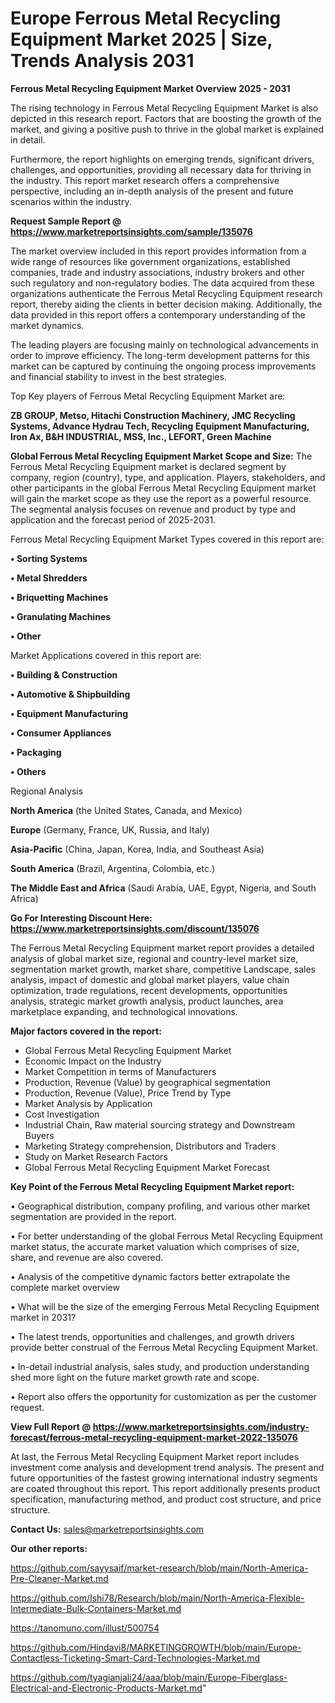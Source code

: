 # Europe Ferrous Metal Recycling Equipment Market 2025 | Size, Trends Analysis 2031

<Strong> Ferrous Metal Recycling Equipment Market Overview 2025 - 2031</strong>

The rising technology in Ferrous Metal Recycling Equipment Market is also depicted in this research report. Factors that are boosting the growth of the market, and giving a positive push to thrive in the global market is explained in detail.

Furthermore, the report highlights on emerging trends, significant drivers, challenges, and opportunities, providing all necessary data for thriving in the industry. This report market research offers a comprehensive perspective, including an in-depth analysis of the present and future scenarios within the industry.

<strong>Request Sample Report @ <a href=https://www.marketreportsinsights.com/sample/135076>https://www.marketreportsinsights.com/sample/135076</a></strong>

The market overview included in this report provides information from a wide range of resources like government organizations, established companies, trade and industry associations, industry brokers and other such regulatory and non-regulatory bodies. The data acquired from these organizations authenticate the Ferrous Metal Recycling Equipment research report, thereby aiding the clients in better decision making. Additionally, the data provided in this report offers a contemporary understanding of the market dynamics.

The leading players are focusing mainly on technological advancements in order to improve efficiency. The long-term development patterns for this market can be captured by continuing the ongoing process improvements and financial stability to invest in the best strategies.

Top Key players of Ferrous Metal Recycling Equipment Market are:

<strong>ZB GROUP, Metso, Hitachi Construction Machinery, JMC Recycling Systems, Advance Hydrau Tech, Recycling Equipment Manufacturing, Iron Ax, B&H INDUSTRIAL, MSS, Inc., LEFORT, Green Machine</strong>

<strong><b>Global Ferrous Metal Recycling Equipment Market Scope and Size:</b></strong>
The Ferrous Metal Recycling Equipment market is declared segment by company, region (country), type, and application. Players, stakeholders, and other participants in the global Ferrous Metal Recycling Equipment market will gain the market scope as they use the report as a powerful resource. The segmental analysis focuses on revenue and product by type and application and the forecast period of 2025-2031.

Ferrous Metal Recycling Equipment Market Types covered in this report are:

<strong>• Sorting Systems

• Metal Shredders

• Briquetting Machines

• Granulating Machines

• Other</strong>

Market Applications covered in this report are:

<strong>• Building & Construction

• Automotive & Shipbuilding

• Equipment Manufacturing

• Consumer Appliances

• Packaging

• Others</strong> 

Regional Analysis

<strong>North America</strong> (the United States, Canada, and Mexico)

<strong>Europe</strong> (Germany, France, UK, Russia, and Italy)

<strong>Asia-Pacific</strong> (China, Japan, Korea, India, and Southeast Asia)

<strong>South America</strong> (Brazil, Argentina, Colombia, etc.)

<strong>The Middle East and Africa</strong> (Saudi Arabia, UAE, Egypt, Nigeria, and South Africa)

<strong>Go For Interesting Discount Here: <a href=https://www.marketreportsinsights.com/discount/135076>https://www.marketreportsinsights.com/discount/135076</a></strong>

The Ferrous Metal Recycling Equipment market report provides a detailed analysis of global market size, regional and country-level market size, segmentation market growth, market share, competitive Landscape, sales analysis, impact of domestic and global market players, value chain optimization, trade regulations, recent developments, opportunities analysis, strategic market growth analysis, product launches, area marketplace expanding, and technological innovations.

<strong><b>Major factors covered in the report:</b></strong>
<ul>
  <li>Global Ferrous Metal Recycling Equipment Market </li>
  <li>Economic Impact on the Industry</li>
  <li>Market Competition in terms of Manufacturers</li>
  <li>Production, Revenue (Value) by geographical segmentation</li>
  <li>Production, Revenue (Value), Price Trend by Type</li>
  <li>Market Analysis by Application</li>
  <li>Cost Investigation</li>
  <li>Industrial Chain, Raw material sourcing strategy and Downstream Buyers</li>
  <li>Marketing Strategy comprehension, Distributors and Traders</li>
  <li>Study on Market Research Factors</li>
  <li>Global Ferrous Metal Recycling Equipment Market Forecast</li>
</ul>

<strong><b>Key Point of the Ferrous Metal Recycling Equipment Market report:</b></strong>

• Geographical distribution, company profiling, and various other market segmentation are provided in the report.

• For better understanding of the global Ferrous Metal Recycling Equipment market status, the accurate market valuation which comprises of size, share, and revenue are also covered.

• Analysis of the competitive dynamic factors better extrapolate the complete market overview

• What will be the size of the emerging Ferrous Metal Recycling Equipment market in 2031?

• The latest trends, opportunities and challenges, and growth drivers provide better construal of the Ferrous Metal Recycling Equipment Market.

• In-detail industrial analysis, sales study, and production understanding shed more light on the future market growth rate and scope.

• Report also offers the opportunity for customization as per the customer request.

<strong><b>View Full Report @ <a href=https://www.marketreportsinsights.com/industry-forecast/ferrous-metal-recycling-equipment-market-2022-135076>https://www.marketreportsinsights.com/industry-forecast/ferrous-metal-recycling-equipment-market-2022-135076</a></b></strong>


At last, the Ferrous Metal Recycling Equipment Market report includes investment come analysis and development trend analysis. The present and future opportunities of the fastest growing international industry segments are coated throughout this report. This report additionally presents product specification, manufacturing method, and product cost structure, and price structure.

<strong>Contact Us:</strong>
sales@marketreportsinsights.com

<strong>Our other reports:</strong>

<a href=https://github.com/sayysaif/market-research/blob/main/North-America-Pre-Cleaner-Market.md>https://github.com/sayysaif/market-research/blob/main/North-America-Pre-Cleaner-Market.md</a>

<a href=https://github.com/Ishi78/Research/blob/main/North-America-Flexible-Intermediate-Bulk-Containers-Market.md>https://github.com/Ishi78/Research/blob/main/North-America-Flexible-Intermediate-Bulk-Containers-Market.md</a>

<a href=https://tanomuno.com/illust/500754>https://tanomuno.com/illust/500754</a>

<a href=https://github.com/Hindavi8/MARKETINGGROWTH/blob/main/Europe-Contactless-Ticketing-Smart-Card-Technologies-Market.md>https://github.com/Hindavi8/MARKETINGGROWTH/blob/main/Europe-Contactless-Ticketing-Smart-Card-Technologies-Market.md</a>

<a href=https://github.com/tyagianjali24/aaa/blob/main/Europe-Fiberglass-Electrical-and-Electronic-Products-Market.md>https://github.com/tyagianjali24/aaa/blob/main/Europe-Fiberglass-Electrical-and-Electronic-Products-Market.md</a>"
